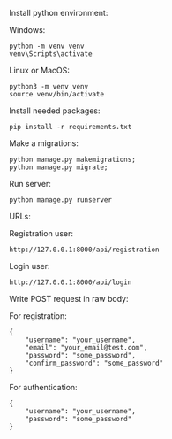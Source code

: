 Install python environment:

Windows:

    python -m venv venv
    venv\Scripts\activate

    
Linux or MacOS:

    python3 -m venv venv
    source venv/bin/activate

Install needed packages:

    pip install -r requirements.txt



Make a migrations:

    python manage.py makemigrations;
    python manage.py migrate;
    
Run server:

    python manage.py runserver

URLs:

Registration user:

    http://127.0.0.1:8000/api/registration

Login user:

    http://127.0.0.1:8000/api/login

Write POST request in raw body:

For registration:

    {
        "username": "your_username",
        "email": "your_email@test.com",
        "password": "some_password",
        "confirm_password": "some_password"
    }

For authentication:

    {
        "username": "your_username",
        "password": "some_password"
    }